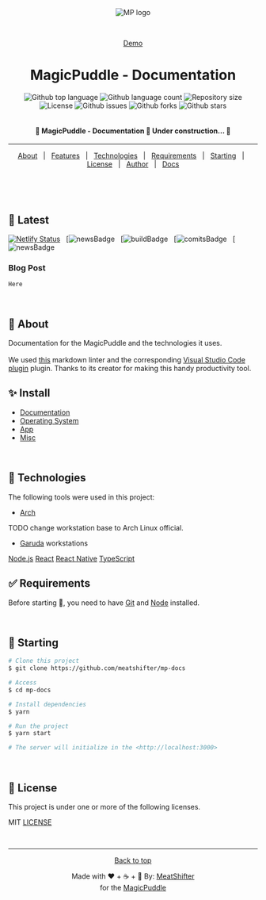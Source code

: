 <div align="center" id="top">
  <img src="./.github/app.gif" alt="MP logo" />

  &#xa0;

<a href="https://mpdemo.netlify.app">Demo</a>
</div>

<h1 align="center">MagicPuddle - Documentation</h1>

<p align="center">
  <img alt="Github top language" src="https://img.shields.io/github/languages/top/meatshifter/mp-docs?color=56BEB8">

  <img alt="Github language count" src="https://img.shields.io/github/languages/count/meatshifter/mp-docs?color=56BEB8">

  <img alt="Repository size" src="https://img.shields.io/github/repo-size/meatshifter/mp-docs?color=56BEB8">

  <img alt="License" src="https://img.shields.io/github/license/meatshifter/mp-docs?color=56BEB8">

  <img alt="Github issues" src="https://img.shields.io/github/issues/{{YOUR_GITHUB_USERNAME}}/mp-docs?color=56BEB8" />

  <img alt="Github forks" src="https://img.shields.io/github/forks/{{YOUR_GITHUB_USERNAME}}/mp-docs?color=56BEB8" />

  <img alt="Github stars" src="https://img.shields.io/github/stars/{{YOUR_GITHUB_USERNAME}}/mp-docs?color=56BEB8" />
</p>

  <img alt="" src="" />

<!-- Status -->

<h4 align="center">🚧  MagicPuddle - Documentation 🚀 Under construction...  🚧</h4>

<hr>

<p align="center">
  <a href="#dart-about">About</a> &#xa0; | &#xa0;
  <a href="#sparkles-features">Features</a> &#xa0; | &#xa0;
  <a href="#rocket-technologies">Technologies</a> &#xa0; | &#xa0;
  <a href="#white_check_mark-requirements">Requirements</a> &#xa0; | &#xa0;
  <a href="#checkered_flag-starting">Starting</a> &#xa0; | &#xa0;
  <a href="#memo-license">License</a> &#xa0; | &#xa0;
  <a href="https://github.com/{{YOUR_GITHUB_USERNAME}}" target="_blank">Author</a> &#xa0; | &#xa0;  <a href="docs.md">Docs</a>
</p>

<br>

&#xa0;

## 📰 Latest

[![Netlify Status](https://api.netlify.com/api/v1/badges/a7426675-92c3-44be-ac69-45bb447d2bbf/deploy-status)](https://app.netlify.com/sites/mpgo/deploys) &#xa0;
[![newsBadge](magicpuddle.netlify.app/news) &#xa0;
[![buildBadge](magicpuddle.netlify.app/news) &#xa0;
[![comitsBadge](magicpuddle.netlify.app/news) &#xa0;
[![newsBadge](magicpuddle.netlify.app/news)

### Blog Post
    Here

&#xa0;

## :dart: About

Documentation for the MagicPuddle and the technologies it uses. \
\
We used [this](https://github.com/DavidAnson/markdownlint/blob/v0.23.1/doc/Rules.md) markdown linter and the corresponding [Visual Studio Code plugin](https://code.visualstudio.com/) plugin.
Thanks to its creator for making this handy productivity tool.

## :sparkles: Install

* [Documentation](https://magicpuddle.netlify.app/docs)
* [Operating System](https://magicpuddle.netlify.app/docs/install/install-mpos.md)
* [App](https://magicpuddle.netlify.app/docs/install/install-app.md)
* [Misc](misc.md)

&#xa0;

## :rocket: Technologies

The following tools were used in this project:

- [Arch]()

TODO change workstation base to Arch Linux official.

- [Garuda]() workstations

<i class="fa fas-node"></i>
[Node.js](https://nodejs.org/en/)
[React](https://pt-br.reactjs.org/)
[React Native](https://reactnative.dev/)
[TypeScript](https://www.typescriptlang.org/)

## :white_check_mark: Requirements

Before starting :checkered_flag:, you need to have [Git](https://git-scm.com) and [Node](https://nodejs.org/en/) installed.

&#xa0;

## :checkered_flag: Starting

```bash
# Clone this project
$ git clone https://github.com/meatshifter/mp-docs

# Access
$ cd mp-docs

# Install dependencies
$ yarn

# Run the project
$ yarn start

# The server will initialize in the <http://localhost:3000>
```

&#xa0;

## :memo: License ##

This project is under one or more of the following licenses.

MIT [LICENSE](LICENSE.md)

&#xa0;

---

<div align="center" id="top">
  <a href="#top">Back to top</a>

Made with ❤️ + ☕ + 🥪 By: [MeatShifter](https://github.com/meatshifter) \
for the [MagicPuddle](magicpuddle.netlify.com)
</div>

